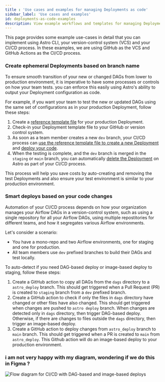 ```yaml
---
title : 'Use cases and examples for managing Deployments as code'
sidebar_label: 'Use cases and examples'
id: deployments-as-code-examples
description: View example workflows and templates for managing Deployments as code.
---
```



This page provides some example use-cases in detail that you can implement using Astro CLI, your version-control system (VCS) and your CI/CD process. In these examples, we are using GitHub as the VCS and GitHub Actions as the CI/CD process.

### Create ephemeral Deployments based on branch name

To ensure smooth transition of your new or changed DAGs from lower to production environment, it is imperative to have some processes or controls on how your team tests. you can enforce this easily using Astro's ability to output your Deployment configuration as code. 

For example, if you want your team to test the new or updated DAGs using the same set of configurations as in your production Deployment, follow these steps:

1. Create a [reference template file](#generate-a-deployment-template-file) for your production Deployment.
2. Check-in your Deployment template file to your GitHub or version control system.
3. As soon as a team member creates a new `dev` branch, your CI/CD process can [use the reference template file to create a new Deployment](#create-a-deployment-from-a-template-file) and [deploy your code](astro/deploy-code.md).
4. When the testing is complete, and the `dev` branch is merged in the `staging` or `main` branch, you can automatically [delete the Deployment](cli/astro-deployment-delete.md) on Astro as part of your CI/CD process.

This process will help you save costs by auto-creating and removing the test Deployments and also ensure your test environment is similar to your production environment.

### Smart deploys based on your code changes

Automation of your CI/CD process depends on how your organization manages your Airflow DAGs in a version-control system, such as using a single repository for all your Airflow DAGs, using multiple repostitories for different teams, and how it segregates various Airflow environments.

Let's consider a scenario:

- You have a mono-repo and two Airflow environments, one for staging and one for production. 
- All team members use `dev` prefixed branches to build their DAGs and test locally.

To auto-detect if you need DAG-based deploy or image-based deploy to staging, follow these steps:

1. Create a GitHub action to copy all DAGs from the `dags` directory to a `astro_deploy` branch. This should get triggered when a Pull Request (PR) is created to `staging` branch from a `dev` prefixed branch.
2. Create a GitHub action to check if only the files in `dags` directory have changed or other files have also changed. This should get triggered when changes are pushed to `astro deploy` branch. When changes are detected only in `dags` directory, then trigger DAG-based deploy. Otherwise, if there are changes to files outside the `dags` directory, then trigger an image-based deploy.
3. Create a GitHub action to deploy changes from `astro_deploy` branch to `main` branch. This should get triggered when a PR is created to `main` from `astro_deploy`. This Github action will do an image-based deploy to your production environment.


### i am not very happy with my diagram, wondering if we do this in Figma ?
![Flow diagram for CI/CD with DAG-based and image-based deploys](/img/docs/ci_cd_dag_and_image.png)